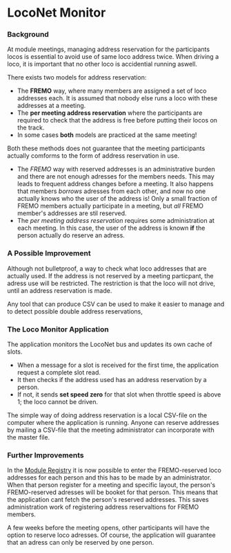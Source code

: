 # LocoNet Monitor

### Background
At module meetings, managing address reservation for the participants locos is essential 
to avoid use of same loco address twice. 
When driving a loco, it is important that no other loco is accidential running aswell.

There exists two models for address reservation:
- The **FREMO** way, where many members are assigned a set of loco addresses each. 
It is assumed that nobody else runs a loco with these addresses at a meeting.
- The **per meeting address reservation** where the participants are required to 
check that the address is free before putting their locos on the track.
- In some cases **both** models are practiced at the same meeting!

Both these methods does not guarantee that the meeting participants actually
comforms to the form of address reservation in use.
- The *FREMO* way with reserved addresses is an administrative burden
and there are not enough adresses for the members needs.
This may leads to frequent address changes before a meeting.
It also happens that members *borrows* adresses from each other,
and now no one actually knows who the user of the address is!
Only a small fraction of FREMO members actually participate 
in a meeting, but *all* FREMO member's addresses are stil reserved.
- The *per meeting address reservation* requires some administration
at each meeting. In this case, the user of the address is known **if**
the person actually do reserve an adress.

### A Possible Improvement
Although not bulletproof, a way to check what loco addresses that are actually used.
If the address is not reserved by a meeting particpant, the adress use will be restricted.
The restriction is that the loco will not drive, until an address reservation is made.

Any tool that can produce CSV can be used to make it easier to manage and to detect 
possible double address reservations,

### The Loco Monitor Application
The application monitors the LocoNet bus and updates its own cache of slots. 
- When a message for a slot is received for the first time, the application request a complete slot read.
- It then checks if the address used has an address reservation by a person.
- If not, it sends **set speed zero** for that slot when throttle speed is above 1; the loco cannot be driven.

The simple way of doing address reservation is a local CSV-file on the computer where the application is running.
Anyone can reserve addresses by mailing a CSV-file that the meeting administrator can incorporate with the master file.

### Further Improvements
In the [Module Registry](https://moduleregistry.azurewebsites.net/) it is now possible 
to enter the FREMO-reserved loco addresses for each person and this has to be made by an administrator.
When that person register for a meeting and specific layout, the person's FREMO-reserved adresses
will be booket for that person. This means that the application cant fetch the person's reserved addresses.
This saves administration work of registering address reservaltions for FREMO members.

A few weeks before the meeting opens, other participants will have the option to reserve 
loco adresses. Of course, the application will guarantee that an adress can only be reserved by one person.



